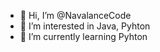 - 👋 Hi, I’m @NavalanceCode
- 👀 I’m interested in Java, Pyhton
- 🌱 I’m currently learning Pyhton

<!---
NavalanceCode/NavalanceCode is a ✨ special ✨ repository because its `README.md` (this file) appears on your GitHub profile.
You can click the Preview link to take a look at your changes.
--->
